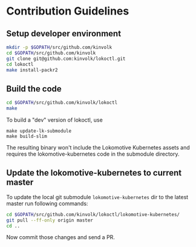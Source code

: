 # Contribution Guidelines

## Setup developer environment

```bash
mkdir -p $GOPATH/src/github.com/kinvolk
cd $GOPATH/src/github.com/kinvolk
git clone git@github.com:kinvolk/lokoctl.git
cd lokoctl
make install-packr2
```

## Build the code

```bash
cd $GOPATH/src/github.com/kinvolk/lokoctl
make
```

To build a "dev" version of lokoctl, use

```
make update-lk-submodule
make build-slim
```

The resulting binary won't include the Lokomotive Kubernetes assets and
requires the lokomotive-kubernetes code in the submodule directory.

## Update the lokomotive-kubernetes to current master

To update the local git submodule `lokomotive-kubernetes` dir to the latest master run following commands:

```bash
cd $GOPATH/src/github.com/kinvolk/lokoctl/lokomotive-kubernetes/
git pull --ff-only origin master
cd ..
```

Now commit those changes and send a PR.
